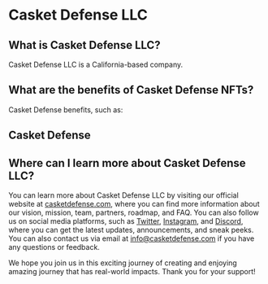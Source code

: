 # Casket Defense LLC

## What is Casket Defense LLC?

Casket Defense LLC is a California-based company.

## What are the benefits of Casket Defense NFTs?

Casket Defense benefits, such as:


## Casket Defense 



## Where can I learn more about Casket Defense LLC?

You can learn more about Casket Defense LLC by visiting our official website at [casketdefense.com](^3^), where you can find more information about our vision, mission, team, partners, roadmap, and FAQ. You can also follow us on social media platforms, such as [Twitter](^4^), [Instagram](^5^), and [Discord](^6^), where you can get the latest updates, announcements, and sneak peeks. You can also contact us via email at [info@casketdefense.com](^7^) if you have any questions or feedback.

We hope you join us in this exciting journey of creating and enjoying amazing journey that has real-world impacts. Thank you for your support!

